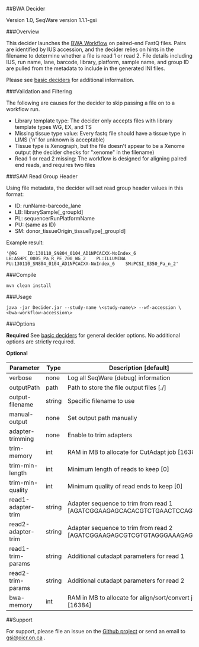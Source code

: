 ##BWA Decider

Version 1.0, SeqWare version 1.1.1-gsi

###Overview

This decider launches the [BWA Workflow](../workflow-bwa) on paired-end FastQ files. Pairs are identified by IUS accession, and the decider relies on hints in the filename to determine whether a file is read 1 or read 2. File details including IUS, run name, lane, barcode, library, platform, sample name, and group ID are pulled from the metadata to include in the generated INI files.

Please see [basic deciders](https://seqware.github.io/docs/6-pipeline/basic_deciders) for additional information.

###Validation and Filtering

The following are causes for the decider to skip passing a file on to a workflow run.
* Library template type: The decider only accepts files with library template types WG, EX, and TS
* Missing tissue type value: Every fastq file should have a tissue type in LIMS \('n' for unknown is acceptable\)
* Tissue type is Xenograph, but the file doesn't appear to be a Xenome output \(the decider checks for "xenome" in the filename\)
* Read 1 or read 2 missing: The workflow is designed for aligning paired end reads, and requires two files

###SAM Read Group Header

Using file metadata, the decider will set read group header values in this format:
* ID: runName-barcode_lane
* LB: librarySample\[_groupId\]
* PL: sequencerRunPlatformName
* PU: \(same as ID\)
* SM: donor_tissueOrigin_tissueType\[_groupId\]

Example result:

```
'@RG    ID:130110_SN804_0104_AD1NPCACXX-NoIndex_6    LB:ASHPC_0005_Pa_R_PE_700_WG_2    PL:ILLUMINA    PU:130110_SN804_0104_AD1NPCACXX-NoIndex_6    SM:PCSI_0350_Pa_n_2'
```

###Compile

```
mvn clean install
```

###Usage
```
java -jar Decider.jar --study-name \<study-name\> --wf-accession \<bwa-workflow-accession\>
```

###Options

**Required**
See [basic deciders](https://seqware.github.io/docs/6-pipeline/basic_deciders) for general decider options. No additional options are strictly required.

**Optional**

Parameter | Type | Description \[default\]
----------|------|-------------
verbose | none | Log all SeqWare (debug) information
outputPath | path | Path to store the file output files \[./\]
output-filename | string | Specific filename to use
manual-output | none | Set output path manually
adapter-trimming | none | Enable to trim adapters
trim-memory | int | RAM in MB to allocate for CutAdapt job \[16384\]
trim-min-length | int | Minimum length of reads to keep \[0\]
trim-min-quality | int | Minimum quality of read ends to keep \[0\]
read1-adapter-trim | string | Adapter sequence to trim from read 1 \[AGATCGGAAGAGCACACGTCTGAACTCCAGTCAC\]
read2-adapter-trim | string | Adapter sequence to trim from read 2 \[AGATCGGAAGAGCGTCGTGTAGGGAAAGAGTGT\]
read1-trim-params | string | Additional cutadapt parameters for read 1
read2-trim-params | string | Additional cutadapt parameters for read 2
bwa-memory | int | RAM in MB to allocate for align/sort/convert job \[16384\]

##Support

For support, please file an issue on the [Github project](https://github.com/oicr-gsi) or send an email to gsi@oicr.on.ca .
